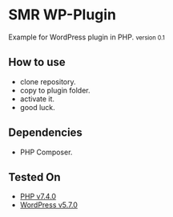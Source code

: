 
# SMR WP-Plugin

Example for WordPress plugin in PHP.
<small>version 0.1</small>

## How to use
- clone repository.
- copy to plugin folder.
- activate it.
- good luck.

## Dependencies
- PHP Composer.

## Tested On
- [PHP v7.4.0](https://www.php.net/releases/7_4_0.php)
- [WordPress v5.7.0](https://wordpress.org/download/releases/)

<!--## To-do-->
